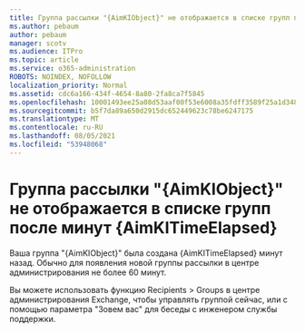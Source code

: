 ```yaml
---
title: Группа рассылки "{AimKIObject}" не отображается в списке групп после {AimKITimeElapsed} минут
ms.author: pebaum
author: pebaum
manager: scotv
ms.audience: ITPro
ms.topic: article
ms.service: o365-administration
ROBOTS: NOINDEX, NOFOLLOW
localization_priority: Normal
ms.assetid: cdc6a166-434f-4654-8a80-2fa8ca7f5845
ms.openlocfilehash: 10001493ee25a08d53aaf00f53e6008a35fdff3589f25a1d348547de08a6fd3a
ms.sourcegitcommit: b5f7da89a650d2915dc652449623c78be6247175
ms.translationtype: MT
ms.contentlocale: ru-RU
ms.lasthandoff: 08/05/2021
ms.locfileid: "53948068"
---
```

# <a name="distribution-group-aimkiobject-not-showing-in-groups-list-after-aimkitimeelapsed-minutes"></a>Группа рассылки "{AimKIObject}" не отображается в списке групп после минут {AimKITimeElapsed}

Ваша группа "{AimKIObject}" была создана {AimKITimeElapsed} минут назад. Обычно для появления новой группы рассылки в центре администрирования не более 60 минут.
  
Вы можете использовать функцию Recipients > Groups [](https://outlook.office365.com/ecp/?rfr=Admin_o365&amp;exsvurl=1&amp;mkt=en-US.aspx) в центре администрирования Exchange, чтобы управлять группой сейчас, или с помощью параметра "Зовем вас" для беседы с инженером службы поддержки. 
  